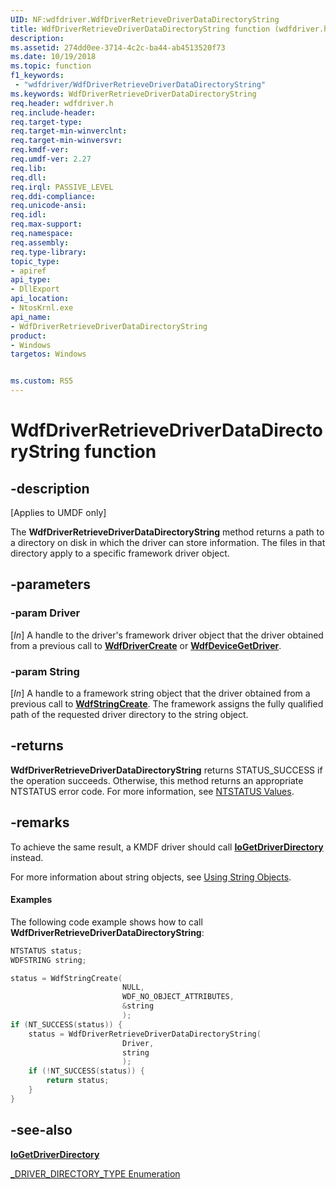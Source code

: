 ```yaml
---
UID: NF:wdfdriver.WdfDriverRetrieveDriverDataDirectoryString
title: WdfDriverRetrieveDriverDataDirectoryString function (wdfdriver.h)
description:
ms.assetid: 274dd0ee-3714-4c2c-ba44-ab4513520f73
ms.date: 10/19/2018
ms.topic: function
f1_keywords:
 - "wdfdriver/WdfDriverRetrieveDriverDataDirectoryString"
ms.keywords: WdfDriverRetrieveDriverDataDirectoryString
req.header: wdfdriver.h
req.include-header:
req.target-type:
req.target-min-winverclnt:
req.target-min-winversvr:
req.kmdf-ver:
req.umdf-ver: 2.27
req.lib:
req.dll:
req.irql: PASSIVE_LEVEL
req.ddi-compliance:
req.unicode-ansi:
req.idl:
req.max-support:
req.namespace:
req.assembly:
req.type-library: 
topic_type: 
- apiref
api_type: 
- DllExport
api_location: 
- NtosKrnl.exe
api_name: 
- WdfDriverRetrieveDriverDataDirectoryString
product:
- Windows
targetos: Windows


ms.custom: RS5
---
```


# WdfDriverRetrieveDriverDataDirectoryString function


## -description

<p class="CCE_Message">[Applies to UMDF only]</p>

The **WdfDriverRetrieveDriverDataDirectoryString** method returns a path to a directory on disk in which the driver can store information.  The files in that directory apply to a specific framework driver object.

## -parameters

### -param Driver
[_In_] A handle to the driver's framework driver object that the driver obtained from a previous call to [**WdfDriverCreate**](https://docs.microsoft.com/windows-hardware/drivers/ddi/wdfdriver/nf-wdfdriver-wdfdrivercreate) or [**WdfDeviceGetDriver**](https://docs.microsoft.com/windows-hardware/drivers/ddi/wdfdevice/nf-wdfdevice-wdfdevicegetdriver).

### -param String
[_In_] A handle to a framework string object that the driver obtained from a previous call to [**WdfStringCreate**](https://docs.microsoft.com/windows-hardware/drivers/ddi/wdfstring/nf-wdfstring-wdfstringcreate). The framework assigns the fully qualified path of the requested driver directory to the string object.

## -returns
**WdfDriverRetrieveDriverDataDirectoryString** returns STATUS_SUCCESS if the operation succeeds. Otherwise, this method returns an appropriate NTSTATUS error code. For more information, see [NTSTATUS Values](https://docs.microsoft.com/windows-hardware/drivers/kernel/ntstatus-values).

## -remarks
To achieve the same result, a KMDF driver should call [**IoGetDriverDirectory**](https://docs.microsoft.com/windows-hardware/drivers/ddi/wdm/nf-wdm-iogetdriverdirectory) instead.

For more information about string objects, see [Using String Objects](https://docs.microsoft.com/windows-hardware/drivers/wdf/using-string-objects).

#### Examples

The following code example shows how to call **WdfDriverRetrieveDriverDataDirectoryString**:

```cpp
NTSTATUS status;
WDFSTRING string;

status = WdfStringCreate(
                         NULL,
                         WDF_NO_OBJECT_ATTRIBUTES,
                         &string
                         );
if (NT_SUCCESS(status)) {
    status = WdfDriverRetrieveDriverDataDirectoryString(
                         Driver,
                         string
                         );
    if (!NT_SUCCESS(status)) {
        return status;
    }
}
```

## -see-also

[**IoGetDriverDirectory**](https://docs.microsoft.com/windows-hardware/drivers/ddi/wdm/nf-wdm-iogetdriverdirectory)

[_DRIVER_DIRECTORY_TYPE Enumeration](https://docs.microsoft.com/windows-hardware/drivers/ddi/wdm/ne-wdm-_driver_directory_type)
